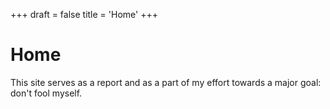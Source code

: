 +++
draft = false
title = 'Home'
+++
# Home
This site serves as a report and as a part of my effort towards a major goal: don't fool myself.
